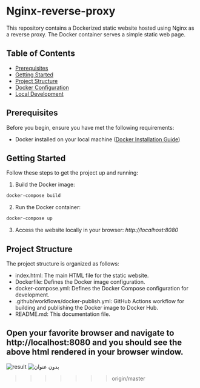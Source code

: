 # Nginx-reverse-proxy

This repository contains a Dockerized static website hosted using Nginx as a reverse proxy. The Docker container serves a simple static web page.

## Table of Contents

- [Prerequisites](#prerequisites)
- [Getting Started](#getting-started)
- [Project Structure](#project-structure)
- [Docker Configuration](#docker-configuration)
- [Local Development](#local-development)

## Prerequisites

Before you begin, ensure you have met the following requirements:

- Docker installed on your local machine ([Docker Installation Guide](https://docs.docker.com/get-docker/))

## Getting Started

Follow these steps to get the project up and running:

1. Build the Docker image:
```bash
docker-compose build
```

2. Run the Docker container:
```bash
docker-compose up
```
3. Access the website locally in your browser:
*http://localhost:8080*


## Project Structure
The project structure is organized as follows:

- index.html: The main HTML file for the static website.
- Dockerfile: Defines the Docker image configuration.
- docker-compose.yml: Defines the Docker Compose configuration for development.
- .github/workflows/docker-publish.yml: GitHub Actions workflow for building and publishing the Docker image to Docker Hub.
- README.md: This documentation file.

## Open your favorite browser and navigate to http://localhost:8080 and you should see the above html rendered in your browser window.
![result](https://github.com/Ansam-02/Nginx-reverse-proxy/assets/137777479/64523941-f213-46e8-8de0-b0c741aa7b6e "It work :)")
![بدون عنوان](https://github.com/Ansam-02/Nginx-reverse-proxy/assets/137777479/315fc269-8cf3-418e-938e-8f31eae12460)
>>>>>>> origin/master
